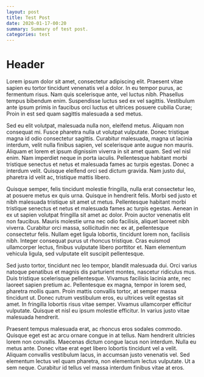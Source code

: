 ```yaml
---
layout: post
title: Test Post
date: 2020-01-17-00:20
summary: Summary of test post.
categories: test
---
```


# Header

Lorem ipsum dolor sit amet, consectetur adipiscing elit. Praesent vitae sapien eu tortor tincidunt venenatis vel a dolor. In eu tempor purus, ac fermentum risus. Nam quis scelerisque ante, vel luctus nibh. Phasellus tempus bibendum enim. Suspendisse luctus sed ex vel sagittis. Vestibulum ante ipsum primis in faucibus orci luctus et ultrices posuere cubilia Curae; Proin in est sed quam sagittis malesuada a sed metus.

Sed eu elit volutpat, malesuada nulla non, eleifend metus. Aliquam non consequat mi. Fusce pharetra nulla ut volutpat vulputate. Donec tristique magna id odio consectetur sagittis. Curabitur malesuada, magna ut lacinia interdum, velit nulla finibus sapien, vel scelerisque ante augue non mauris. Aliquam et lorem et ipsum dignissim viverra in sit amet quam. Sed vel nisl enim. Nam imperdiet neque in porta iaculis. Pellentesque habitant morbi tristique senectus et netus et malesuada fames ac turpis egestas. Donec a interdum velit. Quisque eleifend orci sed dictum gravida. Nam justo dui, pharetra id velit ac, tristique mattis libero.

Quisque semper, felis tincidunt molestie fringilla, nulla erat consectetur leo, at posuere metus ex quis urna. Quisque in hendrerit felis. Morbi sed justo et nibh malesuada tristique sit amet ut metus. Pellentesque habitant morbi tristique senectus et netus et malesuada fames ac turpis egestas. Aenean in ex ut sapien volutpat fringilla sit amet ac dolor. Proin auctor venenatis elit non faucibus. Mauris molestie urna nec odio facilisis, aliquet laoreet nibh viverra. Curabitur orci massa, sollicitudin nec ex at, pellentesque consectetur felis. Nullam eget ligula lobortis, tincidunt lorem non, facilisis nibh. Integer consequat purus ut rhoncus tristique. Cras euismod ullamcorper lectus, finibus vulputate libero porttitor et. Nam elementum vehicula ligula, sed vulputate elit suscipit pellentesque.

Sed justo tortor, tincidunt nec leo tempor, blandit malesuada dui. Orci varius natoque penatibus et magnis dis parturient montes, nascetur ridiculus mus. Duis tristique scelerisque pellentesque. Vivamus facilisis lacinia ante, nec laoreet sapien pretium ac. Pellentesque ex magna, tempor in lorem sed, pharetra mollis quam. Proin mattis convallis tortor, at semper massa tincidunt ut. Donec rutrum vestibulum eros, eu ultrices velit egestas sit amet. In fringilla lobortis risus vitae semper. Vivamus ullamcorper efficitur vulputate. Quisque et nisl eu ipsum molestie efficitur. In varius justo vitae malesuada hendrerit.

Praesent tempus malesuada erat, ac rhoncus eros sodales commodo. Quisque eget est ac arcu ornare congue in at tellus. Nam hendrerit ultricies lorem non convallis. Maecenas dictum congue lacus non interdum. Nulla eu metus ante. Donec vitae erat eget libero lobortis tincidunt vel a velit. Aliquam convallis vestibulum lacus, in accumsan justo venenatis vel. Sed elementum lectus vel quam pharetra, non elementum lectus vulputate. Ut a sem neque. Curabitur id tellus vel massa interdum finibus vitae at eros.
